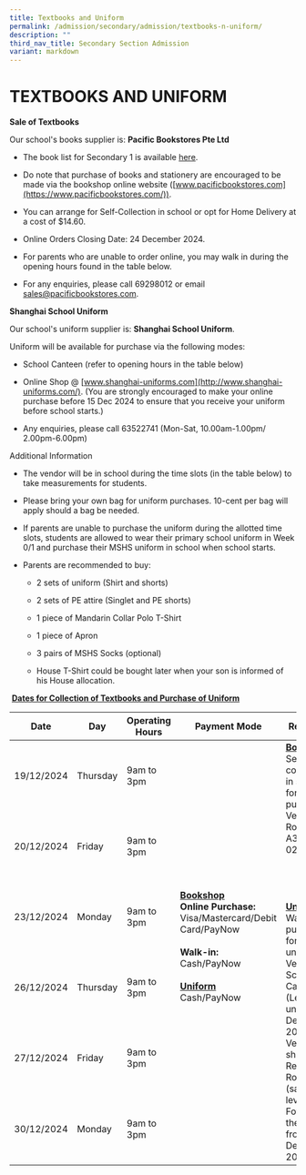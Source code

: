 ```yaml
---
title: Textbooks and Uniform
permalink: /admission/secondary/admission/textbooks-n-uniform/
description: ""
third_nav_title: Secondary Section Admission
variant: markdown
---
```

# TEXTBOOKS AND UNIFORM


**Sale of Textbooks**

Our school's books supplier is: <b>Pacific Bookstores Pte Ltd</b>

*   The book list for Secondary 1 is available [here](/files/2025_MSHS_Sec_1_Booklist.pdf).
    
*   Do note that purchase of books and stationery are encouraged to be made via the bookshop online website ([www.pacificbookstores.com](https://www.pacificbookstores.com/)).&nbsp;
    
*   You can arrange for Self-Collection in school or opt for Home Delivery at a cost of $14.60.&nbsp;
    
*   Online Orders Closing Date: 24 December 2024.
    
*   For parents who are unable to order online, you may walk in during the opening hours found in the table below.
    
*   For any enquiries, please call 69298012 or email sales@pacificbookstores.com.
    

<b>**Shanghai School Uniform**</b>

Our school's uniform supplier is: **Shanghai School Uniform**.

Uniform will be available for purchase via the following modes:

*   School Canteen (refer to opening hours in the table below)
    
*   Online Shop @ [www.shanghai-uniforms.com](http://www.shanghai-uniforms.com/). (You are strongly encouraged to make your online purchase before 15 Dec 2024 to ensure that you receive your uniform before school starts.)
    
*   Any enquiries, please call 63522741 (Mon-Sat, 10.00am-1.00pm/ 2.00pm-6.00pm)
    

Additional Information

*   The vendor will be in school during the time slots (in the table below) to take measurements for students.&nbsp;
*   Please bring your own bag for uniform purchases. 10-cent per bag will apply should a bag be needed.
    
*   If parents are unable to purchase the uniform during the allotted time slots, students are allowed to wear their primary school uniform in Week 0/1 and purchase their MSHS uniform in school when school starts.
    
*   Parents are recommended to buy:
    

    *   2 sets of uniform (Shirt and shorts)
    
    *   2 sets of PE attire (Singlet and PE shorts)
    
    *   1 piece of Mandarin Collar Polo T-Shirt
    
    *   1 piece of Apron
    
    *   3 pairs of MSHS Socks (optional)
    
    *   House T-Shirt could be bought later when your son is informed of his House allocation.
    

&nbsp;<b><u>Dates for Collection of Textbooks and Purchase of Uniform</u></b>
 
 <table>
<thead>
  <tr>
    <th>Date</th>
    <th>Day</th>
    <th>Operating Hours</th>
    <th>Payment Mode</th>
    <th>Remarks </th>
  </tr>
</thead>
<tbody>
  <tr>
    <td>19/12/2024</td>
    <td> Thursday</td>
    <td>9am to 3pm </td>
		<td rowspan="6"><b><u>Bookshop</u></b><br><b>Online Purchase:</b> Visa/Mastercard/Debit Card/PayNow<br><br><b>Walk-in:</b><br>Cash/PayNow <br> <br><b><u>Uniform</u></b><br>Cash/PayNow<br>    <br> </td>
    <td rowspan="6"><b><u>Bookshop</u></b><br>Self-collection in school for online purchase.<br>Venue: Room A3-02/03<br> <br> <br> <br><br> <b><u>Uniform</u></b><br>Walk-in purchase for school uniforms <br>Venue: School Canteen (Level 4) until 24 Dec 2024. Venue will shift to Records Room (same level as Foyer, to the right) from 26 Dec 2024.</td>
  </tr>
  <tr>
    <td>20/12/2024 </td>
    <td> Friday</td>
    <td>9am to 3pm </td>
  </tr>
  <tr>
    <td>23/12/2024 </td>
    <td> Monday</td>
    <td>9am to 3pm </td>
  </tr>
  <tr>
    <td>26/12/2024<br></td>
    <td>Thursday</td>
    <td>9am to 3pm</td>
  </tr>
  <tr>
    <td>27/12/2024</td>
    <td>Friday </td>
    <td>9am to 3pm </td>
  </tr>
	<tr>
    <td>30/12/2024</td>
    <td>Monday </td>
    <td>9am to 3pm </td>
  </tr>
</tbody>
</table>